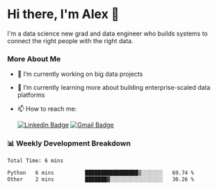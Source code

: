 # Hi there, I'm Alex  👋

I'm a data science new grad and data engineer who builds systems to connect the right people with the right data. 

### More About Me

- 🔭 I’m currently working on big data projects
- 🌱 I’m currently learning more about building enterprise-scaled data platforms
- 📫 How to reach me:

  [![Linkedin Badge](https://img.shields.io/badge/LinkedIn-0077B5?style=for-the-badge&logo=linkedin&logoColor=white)](https://www.linkedin.com/in/itsalexchen) [![Gmail Badge](https://img.shields.io/badge/Gmail-D14836?style=for-the-badge&logo=gmail&logoColor=white)](mailto:itsalexchen@gmail.com)




### 📊 Weekly Development Breakdown
<!--START_SECTION:waka-->

```txt
Total Time: 6 mins

Python   6 mins          █████████████████▒░░░░░░░   69.74 %
Other    2 mins          ███████▓░░░░░░░░░░░░░░░░░   30.26 %
```

<!--END_SECTION:waka-->
